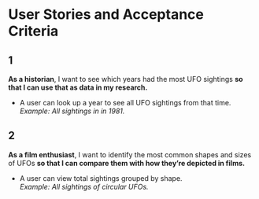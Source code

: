 # User Stories and Acceptance Criteria

## 1

**As a historian**, I want to see which years had the most UFO sightings **so that I can use that as data in my research.**

- A user can look up a year to see all UFO sightings from that time.  
  _Example: All sightings in in 1981._

## 2

**As a film enthusiast**, I want to identify the most common shapes and sizes of UFOs **so that I can compare them with how they’re depicted in films.**

- A user can view total sightings grouped by shape.  
  _Example: All sightings of circular UFOs._
